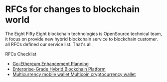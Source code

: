 # RFCs for changes to blockchain world

The Eight Fifty Eight blockchain technologies is OpenSource technical team, it focus on provide new hybrid blockchain service to blockchain customer. all RFCs defined our service list. That's all.

RFCs Checklist

* [Go-Ethereum Enhancement Planning](0001-go-ethereum-enhancement-planning.md)
* [Enterprise-Grade Hybrid Blockchain Platform](0002-enterprise-grade-hybrid-blockchain-platform.md)
* [Multicurrency mobile wallet Multicoin cryptocurrency wallet](0003-multicoin-cryptocurrency-wallet.md)



